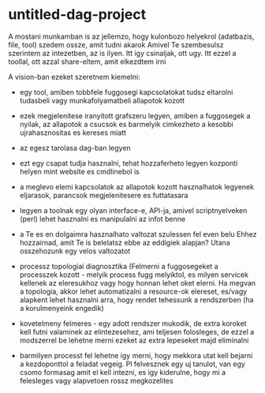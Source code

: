 # untitled-dag-project

A mostani munkamban is az jellemzo, hogy kulonbozo helyekrol (adatbazis, file, tool) szedem ossze, amit tudni akarok
Amivel Te szembesulsz szerintem az intezetben, az is ilyen. Itt igy csinaljak, ott ugy. Itt ezzel a toollal, ott azzal
share-eltem, amit elkezdtem irni

A vision-ban ezeket szeretnem kiemelni:
- egy tool, amiben tobbfele fuggosegi kapcsolatokat tudsz eltarolni tudasbeli vagy munkafolyamatbeli allapotok kozott
- ezek megjelenitese iranyitott grafszeru legyen, amiben a fuggosegek a nyilak, az allapotok a csucsok es barmelyik cimkezheto a kesobbi ujrahasznositas es kereses miatt
- az egesz tarolasa dag-ban legyen
- ezt egy csapat tudja hasznalni, tehat hozzaferheto legyen kozponti helyen mint website es cmdlinebol is
- a meglevo elemi kapcsolatok az allapotok kozott hasznalhatok legyenek eljarasok, parancsok megjelenitesere es futtatasara
- legyen a toolnak egy olyan interface-e, API-ja, amivel scriptnyelveken (perl) lehet hasznalni es manipulalni az infot benne
- a Te es en dolgaimra hasznalhato valtozat szulessen fel even belu
Ehhez hozzairnad, amit Te is belelatsz ebbe az eddigiek alapjan? Utana osszehozunk egy velos valtozatot

- processz topologiai diagnosztika
  (Felmerni a fuggosegeket a processzek kozott - melyik process fugg melyiktol, es milyen servicek kellenek az eleresukhoz vagy hogy honnan lehet oket elerni. 
  Ha megvan a topologia, akkor lehet automatizalni a resource-ok elereset, es/vagy alapkent lehet hasznalni arra, hogy rendet tehessunk a rendszerben (ha a korulmenyeink engedik)
- kovetelmeny felmeres - egy adott rendszer mukodik, de extra koroket kell futni valaminek az elintezesehez, ami teljesen folosleges, de ezzel a modszerrel be lehetne merni ezeket az extra lepeseket majd eliminalni
- barmilyen processt fel lehetne igy merni, hogy mekkora utat kell bejarni a kezdoponttol a feladat vegeig. Pl felvesznek egy uj tanulot, van egy csomo formasag amit el kell intezni, es igy kiderulne, hogy mi a felesleges vagy alapvetoen rossz megkozelites
